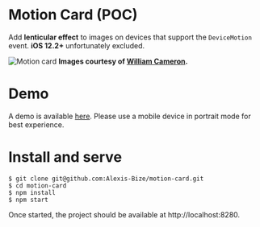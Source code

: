 # Motion Card (POC)
Add **lenticular effect** to images on devices that support the `DeviceMotion` event. **iOS 12.2+** unfortunately excluded.

![Motion card](lenticular-example.gif)
**Images courtesy of [William Cameron](https://twitter.com/pixelflaregfx).**

# Demo
A demo is available [here](https://alexis-bize.github.io/motion-card-demo). Please use a mobile device in portrait mode for best experience.

# Install and serve
```
$ git clone git@github.com:Alexis-Bize/motion-card.git
$ cd motion-card
$ npm install
$ npm start
```

Once started, the project should be available at http://localhost:8280.
